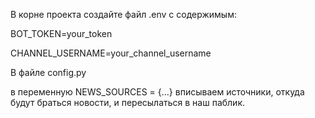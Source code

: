 
В корне проекта создайте файл .env с содержимым:

BOT_TOKEN=your_token

CHANNEL_USERNAME=your_channel_username

В файле config.py

в переменную NEWS_SOURCES = {...} вписываем источники, откуда будут браться новости, и пересылаться в наш паблик.

